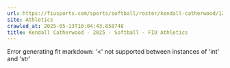 ```yaml
---
url: https://fiusports.com/sports/softball/roster/kendall-catherwood/12960
site: Athletics
crawled_at: 2025-05-13T10:04:43.858748
title: Kendall Catherwood - 2025 - Softball - FIU Athletics
---
```


Error generating fit markdown: '<' not supported between instances of 'int' and 'str'